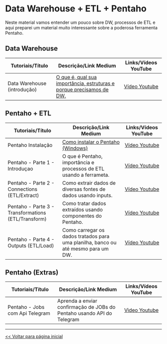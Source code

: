 # Data Warehouse + ETL + Pentaho
Neste material vamos entender um pouco sobre DW, processos de ETL e aqui preparei um material muito interessante sobre a poderosa ferramenta Pentaho.

## Data Warehouse
 | Tutoriais/Título | Descrição/Link Medium | Links/Vídeos YouTube |
 | --- | --- | :---: |
 | Data Warehouse (introdução) | [O que é, qual sua importância, estruturas e porque precisamos de DW.](https://medium.com/@dev.daniel.amorim/data-warehouse-d88394743db1) | [Vídeo Youtube](https://youtu.be/OnkZxHm8E_w) | 

## Pentaho + ETL
 | Tutoriais/Título | Descrição/Link Medium | Links/Vídeos YouTube |
 | --- | --- | :---: |
 | Pentaho Instalação | [Como instalar o Pentaho (Windows)](https://medium.com/@dev.daniel.amorim/pentaho-instala%C3%A7%C3%A3o-908d87c30e6f)| [Vídeo Youtube](https://youtu.be/PkelQF1dPvE) |
 | Pentaho - Parte 1 - Introduçao | O que é Pentaho, importância e processos de ETL usando a ferrameta. | [Vídeo Youtube](https://youtu.be/rMENCbrm_d8) |
 | Pentaho - Parte 2 - Connections (ETL/Extract) | Como extrair dados de diversas fontes de dados usando inputs. | [Vídeo Youtube](https://youtu.be/99yV9u3K9Dg) |
 | Pentaho - Parte 3 - Transformations (ETL/Transform) | Como tratar dados extraídos usando componentes do Pentaho. | [Vídeo Youtube](https://youtu.be/SpqS8rZxhQ8) |
 | Pentaho - Parte 4 - Outputs (ETL/Load) | Como carregar os dados tratados para uma planilha, banco ou até mesmo para um DW. | [Vídeo Youtube](https://youtu.be/dLQohgdC4cU) |
 
 ## Pentaho (Extras)
 | Tutoriais/Título | Descrição/Link Medium | Links/Vídeos YouTube |
 | --- | --- | :---: |
 | Pentaho - Jobs com Api Telegram | Aprenda a enviar confirmação de JOBs do Pentaho usando API do Telegram | [Vìdeo Youtube]( https://youtu.be/sO0VRZM_12Y) |

 <hr>

[<< Voltar para página inicial](https://github.com/dev-daniel-amorim)
